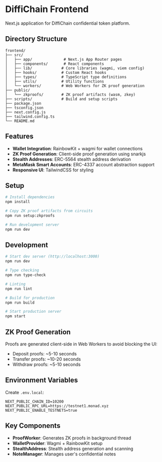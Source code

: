 # DiffiChain Frontend

Next.js application for DiffiChain confidential token platform.

## Directory Structure

```
frontend/
├── src/
│   ├── app/              # Next.js App Router pages
│   ├── components/       # React components
│   ├── lib/             # Core libraries (wagmi, viem config)
│   ├── hooks/           # Custom React hooks
│   ├── types/           # TypeScript type definitions
│   ├── utils/           # Utility functions
│   └── workers/         # Web Workers for ZK proof generation
├── public/
│   └── zkproofs/        # ZK proof artifacts (wasm, zkey)
├── scripts/             # Build and setup scripts
├── package.json
├── tsconfig.json
├── next.config.js
├── tailwind.config.ts
└── README.md
```

## Features

- **Wallet Integration**: RainbowKit + wagmi for wallet connections
- **ZK Proof Generation**: Client-side proof generation using snarkjs
- **Stealth Addresses**: ERC-5564 stealth address derivation
- **MetaMask Smart Accounts**: ERC-4337 account abstraction support
- **Responsive UI**: TailwindCSS for styling

## Setup

```bash
# Install dependencies
npm install

# Copy ZK proof artifacts from circuits
npm run setup:zkproofs

# Run development server
npm run dev
```

## Development

```bash
# Start dev server (http://localhost:3000)
npm run dev

# Type checking
npm run type-check

# Linting
npm run lint

# Build for production
npm run build

# Start production server
npm start
```

## ZK Proof Generation

Proofs are generated client-side in Web Workers to avoid blocking the UI:
- Deposit proofs: ~5-10 seconds
- Transfer proofs: ~10-20 seconds
- Withdraw proofs: ~5-10 seconds

## Environment Variables

Create `.env.local`:
```
NEXT_PUBLIC_CHAIN_ID=10200
NEXT_PUBLIC_RPC_URL=https://testnet1.monad.xyz
NEXT_PUBLIC_ENABLE_TESTNETS=true
```

## Key Components

- **ProofWorker**: Generates ZK proofs in background thread
- **WalletProvider**: Wagmi + RainbowKit setup
- **StealthAddress**: Stealth address generation and scanning
- **NoteManager**: Manages user's confidential notes
